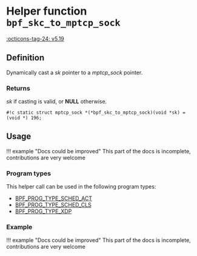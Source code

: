 # Helper function `bpf_skc_to_mptcp_sock`

<!-- [FEATURE_TAG](bpf_skc_to_mptcp_sock) -->
[:octicons-tag-24: v5.19](https://github.com/torvalds/linux/commit/3bc253c2e652cf5f12cd8c00d80d8ec55d67d1a7)
<!-- [/FEATURE_TAG] -->

## Definition

<!-- [HELPER_FUNC_DEF] -->
Dynamically cast a _sk_ pointer to a _mptcp_sock_ pointer.

### Returns

_sk_ if casting is valid, or **NULL** otherwise.

`#!c static struct mptcp_sock *(*bpf_skc_to_mptcp_sock)(void *sk) = (void *) 196;`
<!-- [/HELPER_FUNC_DEF] -->

## Usage

!!! example "Docs could be improved"
    This part of the docs is incomplete, contributions are very welcome

### Program types

This helper call can be used in the following program types:

<!-- DO NOT EDIT MANUALLY -->
<!-- [HELPER_FUNC_PROG_REF] -->
 * [BPF_PROG_TYPE_SCHED_ACT](../program-type/BPF_PROG_TYPE_SCHED_ACT.md)
 * [BPF_PROG_TYPE_SCHED_CLS](../program-type/BPF_PROG_TYPE_SCHED_CLS.md)
 * [BPF_PROG_TYPE_XDP](../program-type/BPF_PROG_TYPE_XDP.md)
<!-- [/HELPER_FUNC_PROG_REF] -->

### Example

!!! example "Docs could be improved"
    This part of the docs is incomplete, contributions are very welcome
